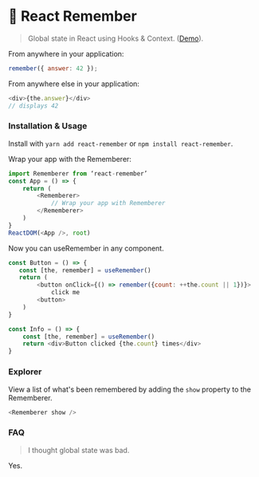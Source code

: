 # 🤔 React Remember

> Global state in React using Hooks & Context. ([Demo](https://codesandbox.io/s/3rq4rn30op)).

From anywhere in your application:

```js
remember({ answer: 42 });
```

From anywhere else in your application:

```js
<div>{the.answer}</div>
// displays 42
```

### Installation & Usage

Install with `yarn add react-remember` or `npm install react-remember`.

Wrap your app with the Rememberer:

```js
import Rememberer from ‘react-remember’
const App = () => {
    return (
        <Rememberer>
            // Wrap your app with Rememberer
        </Rememberer>
    )
}
ReactDOM(<App />, root)
```

Now you can useRemember in any component.

```js
const Button = () => {
   const [the, remember] = useRemember()
   return (
        <button onClick={() => remember({count: ++the.count || 1})}>
            click me
        <button>
    )
}

const Info = () => {
    const [the, remember] = useRemember()
    return <div>Button clicked {the.count} times</div>
}
```

### Explorer

View a list of what's been remembered by adding the `show` property to the Rememberer.

```js
<Rememberer show />
```

### FAQ

> I thought global state was bad.

Yes.
